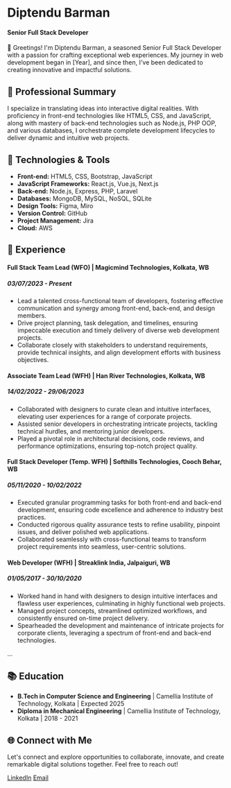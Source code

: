 # Diptendu Barman
#### Senior Full Stack Developer

👋 Greetings! I'm Diptendu Barman, a seasoned Senior Full Stack Developer with a passion for crafting exceptional web experiences. My journey in web development began in [Year], and since then, I've been dedicated to creating innovative and impactful solutions.

## 💼 Professional Summary

I specialize in translating ideas into interactive digital realities. With proficiency in front-end technologies like HTML5, CSS, and JavaScript, along with mastery of back-end technologies such as Node.js, PHP OOP, and various databases, I orchestrate complete development lifecycles to deliver dynamic and intuitive web projects.

## 🔧 Technologies & Tools

- **Front-end:** HTML5, CSS, Bootstrap, JavaScript
- **JavaScript Frameworks:** React.js, Vue.js, Next.js
- **Back-end:** Node.js, Express, PHP, Laravel
- **Databases:** MongoDB, MySQL, NoSQL, SQLite
- **Design Tools:** Figma, Miro
- **Version Control:** GitHub
- **Project Management:** Jira
- **Cloud:** AWS

## 🚀 Experience

#### Full Stack Team Lead (WFO) | Magicmind Technologies, Kolkata, WB
##### 03/07/2023 - Present

- Lead a talented cross-functional team of developers, fostering effective communication and synergy among front-end, back-end, and design members.
- Drive project planning, task delegation, and timelines, ensuring impeccable execution and timely delivery of diverse web development projects.
- Collaborate closely with stakeholders to understand requirements, provide technical insights, and align development efforts with business objectives.

#### Associate Team Lead (WFH) | Han River Technologies, Kolkata, WB
##### 14/02/2022 - 29/06/2023

- Collaborated with designers to curate clean and intuitive interfaces, elevating user experiences for a range of corporate projects.
- Assisted senior developers in orchestrating intricate projects, tackling technical hurdles, and mentoring junior developers.
- Played a pivotal role in architectural decisions, code reviews, and performance optimizations, ensuring top-notch project quality.

#### Full Stack Developer (Temp. WFH) | Softhills Technologies, Cooch Behar, WB
##### 05/11/2020 - 10/02/2022

- Executed granular programming tasks for both front-end and back-end development, ensuring code excellence and adherence to industry best practices.
- Conducted rigorous quality assurance tests to refine usability, pinpoint issues, and deliver polished web applications.
- Collaborated seamlessly with cross-functional teams to transform project requirements into seamless, user-centric solutions.

#### Web Developer (WFH) | Streaklink India, Jalpaiguri, WB
##### 01/05/2017 - 30/10/2020

- Worked hand in hand with designers to design intuitive interfaces and flawless user experiences, culminating in highly functional web projects.
- Managed project concepts, streamlined optimized workflows, and consistently ensured on-time project delivery.
- Spearheaded the development and maintenance of intricate projects for corporate clients, leveraging a spectrum of front-end and back-end technologies.

...

## 📚 Education

- **B.Tech in Computer Science and Engineering** | Camellia Institute of Technology, Kolkata | Expected 2025
- **Diploma in Mechanical Engineering** | Camellia Institute of Technology, Kolkata | 2018 - 2021

## 🌐 Connect with Me

Let's connect and explore opportunities to collaborate, innovate, and create remarkable digital solutions together. Feel free to reach out!

[LinkedIn]([https://www.linkedin.com/in/yourlinkedinprofile](https://www.linkedin.com/in/diptendu-barman/))
[Email](mailto:testdev298@gmail.com)


